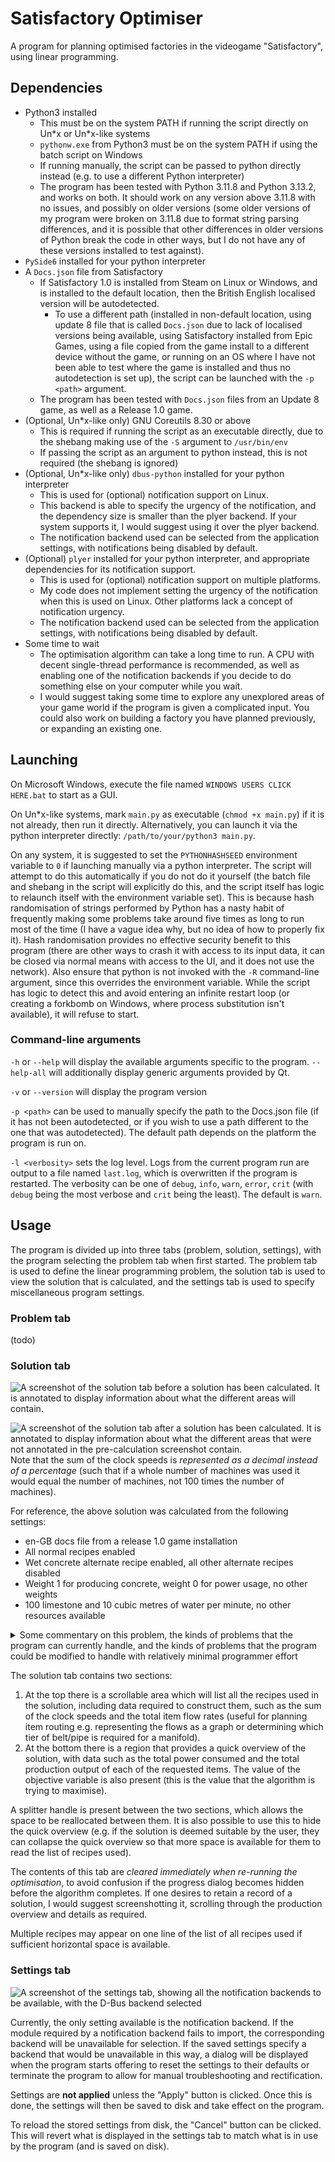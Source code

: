 # Satisfactory Optimiser

A program for planning optimised factories in the videogame "Satisfactory", using linear programming.

## Dependencies
 + Python3 installed
   + This must be on the system PATH if running the script directly on Un\*x or Un\*x-like systems
   + `pythonw.exe` from Python3 must be on the system PATH if using the batch script on Windows
   + If running manually, the script can be passed to python directly instead (e.g. to use a different Python interpreter)
   + The program has been tested with Python 3.11.8 and Python 3.13.2, and works on both.  It should work on any version above 3.11.8 with no issues, and possibly on older versions (some older versions of my program were broken on 3.11.8 due to format string parsing differences, and it is possible that other differences in older versions of Python break the code in other ways, but I do not have any of these versions installed to test against).
 + `PySide6` installed for your python interpreter
 + A `Docs.json` file from Satisfactory
   + If Satisfactory 1.0 is installed from Steam on Linux or Windows, and is installed to the default location, then the British English localised version will be autodetected.
     + To use a different path (installed in non-default location, using update 8 file that is called `Docs.json` due to lack of localised versions being available, using Satisfactory installed from Epic Games, using a file copied from the game install to a different device without the game, or running on an OS where I have not been able to test where the game is installed and thus no autodetection is set up), the script can be launched with the `-p <path>` argument.
   + The program has been tested with `Docs.json` files from an Update 8 game, as well as a Release 1.0 game.
 + (Optional, Un\*x-like only) GNU Coreutils 8.30 or above
   + This is required if running the script as an executable directly, due to the shebang making use of the `-S` argument to `/usr/bin/env`
   + If passing the script as an argument to python instead, this is not required (the shebang is ignored)
 + (Optional, Un\*x-like only) `dbus-python` installed for your python interpreter
   + This is used for (optional) notification support on Linux.
   + This backend is able to specify the urgency of the notification, and the dependency size is smaller than the plyer backend.  If your system supports it, I would suggest using it over the plyer backend.
   + The notification backend used can be selected from the application settings, with notifications being disabled by default.
 + (Optional) `plyer` installed for your python interpreter, and appropriate dependencies for its notification support.
   + This is used for (optional) notification support on multiple platforms.
   + My code does not implement setting the urgency of the notification when this is used on Linux.  Other platforms lack a concept of notification urgency.
   + The notification backend used can be selected from the application settings, with notifications being disabled by default.
 + Some time to wait
   + The optimisation algorithm can take a long time to run.  A CPU with decent single-thread performance is recommended, as well as enabling one of the notification backends if you decide to do something else on your computer while you wait.
   + I would suggest taking some time to explore any unexplored areas of your game world if the program is given a complicated input.  You could also work on building a factory you have planned previously, or expanding an existing one.

## Launching
On Microsoft Windows, execute the file named `WINDOWS USERS CLICK HERE.bat` to start as a GUI.

On Un\*x-like systems, mark `main.py` as executable (`chmod +x main.py`) if it is not already, then run it directly.  Alternatively, you can launch it via the python interpreter directly: `/path/to/your/python3 main.py`.

On any system, it is suggested to set the `PYTHONHASHSEED` environment variable to `0` if launching manually via a python interpreter.  The script will attempt to do this automatically if you do not do it yourself (the batch file and shebang in the script will explicitly do this, and the script itself has logic to relaunch itself with the environment variable set).  This is because hash randomisation of strings performed by Python has a nasty habit of frequently making some problems take around five times as long to run most of the time (I have a vague idea why, but no idea of how to properly fix it).  Hash randomisation provides no effective security benefit to this program (there are other ways to crash it with access to its input data, it can be closed via normal means with access to the UI, and it does not use the network).  Also ensure that python is not invoked with the `-R` command-line argument, since this overrides the environment variable.  While the script has logic to detect this and avoid entering an infinite restart loop (or creating a forkbomb on Windows, where process substitution isn't available), it will refuse to start.
### Command-line arguments
`-h` or `--help` will display the available arguments specific to the program.  `--help-all` will additionally display generic arguments provided by Qt.

`-v` or `--version` will display the program version

`-p <path>` can be used to manually specify the path to the Docs.json file (if it has not been autodetected, or if you wish to use a path different to the one that was autodetected).  The default path depends on the platform the program is run on.

`-l <verbosity>` sets the log level.  Logs from the current program run are output to a file named `last.log`, which is overwritten if the program is restarted.  The verbosity can be one of `debug`, `info`, `warn`, `error`, `crit` (with `debug` being the most verbose and `crit` being the least).  The default is `warn`.

## Usage

The program is divided up into three tabs (problem, solution, settings), with the program selecting the problem tab when first started.  The problem tab is used to define the linear programming problem, the solution tab is used to view the solution that is calculated, and the settings tab is used to specify miscellaneous program settings.

### Problem tab

(todo)

### Solution tab

![A screenshot of the solution tab before a solution has been calculated.  It is annotated to display information about what the different areas will contain.](../readmeassets/solution-tab-empty.jpg?raw=true)

![A screenshot of the solution tab after a solution has been calculated.  It is annotated to display information about what the different areas that were not annotated in the pre-calculation screenshot contain.](../readmeassets/solution-tab-with-solution.jpg?raw=true)
Note that the sum of the clock speeds is *represented as a decimal instead of a percentage* (such that if a whole number of machines was used it would equal the number of machines, not 100 times the number of machines).

For reference, the above solution was calculated from the following settings:
 + en-GB docs file from a release 1.0 game installation
 + All normal recipes enabled
 + Wet concrete alternate recipe enabled, all other alternate recipes disabled
 + Weight 1 for producing concrete, weight 0 for power usage, no other weights
 + 100 limestone and 10 cubic metres of water per minute, no other resources available
<details><summary>Some commentary on this problem, the kinds of problems that the program can currently handle, and the kinds of problems that the program could be modified to handle with relatively minimal programmer effort</summary>It is possible to see that the program created as much wet concrete as it could before it ran out of water, then used the regular recipe to make the rest of the concrete.  Although this is a rather simple example that could be done mentally (wet concrete makes more concrete per limestone than the regular recipe, so use that until no water is left over, then use the regular recipe for the rest is simple to do by hand), this was intentionally chosen to showcase the program UI.  The program is equipped to handle far more complex problems, such as being able to find the optimum ratio of multiple production chains that share the same set of inputs in different ratios, or doing similar calculations but avoiding high power usage (a similar problem to the example can be seen with the various "pure _ ingot" alternate recipes, which have a significantly lower increase in the number of items produced per ore when also adding water, so the extra power consumed by the refinery at a particular rate of production is significant).  Even though some scenarios are not supported (for example, adding a penalty for items transferred per minute for use if high-tier belts/pipes have not been unlocked, handling power generation using byproducts and subtracting it from the power consumption or planning a power plant instead of a factory by setting power production as a target, setting a hard limit on power consumption by treating it as an item for the purposes of the recipes, setting weights for usage of any of the input items, and other such use cases) the core of the program is already powerful enough to handle these scenarios and could be modified to support them in the future with fairly little effort.</details>

The solution tab contains two sections:
1) At the top there is a scrollable area which will list all the recipes used in the solution, including data required to construct them, such as the sum of the clock speeds and the total item flow rates (useful for planning item routing e.g. representing the flows as a graph or determining which tier of belt/pipe is required for a manifold).
2) At the bottom there is a region that provides a quick overview of the solution, with data such as the total power consumed and the total production output of each of the requested items.  The value of the objective variable is also present (this is the value that the algorithm is trying to maximise).

A splitter handle is present between the two sections, which allows the space to be reallocated between them.  It is also possible to use this to hide the quick overview (e.g. if the solution is deemed suitable by the user, they can collapse the quick overview so that more space is available for them to read the list of recipes used).

The contents of this tab are *cleared immediately when re-running the optimisation*, to avoid confusion if the progress dialog becomes hidden before the algorithm completes.  If one desires to retain a record of a solution, I would suggest screenshotting it, scrolling through the production overview and details as required.

Multiple recipes may appear on one line of the list of all recipes used if sufficient horizontal space is available.

### Settings tab

![A screenshot of the settings tab, showing all the notification backends to be available, with the D-Bus backend selected](../readmeassets/2025-03-16T13:00:40,923934561+00:00.png?raw=true)

Currently, the only setting available is the notification backend.  If the module required by a notification backend fails to import, the corresponding backend will be unavailable for selection.  If the saved settings specify a backend that would be unavailable in this way, a dialog will be displayed when the program starts offering to reset the settings to their defaults or terminate the program to allow for manual troubleshooting and rectification.

Settings are **not applied** unless the "Apply" button is clicked.  Once this is done, the settings will then be saved to disk and take effect on the program.

To reload the stored settings from disk, the "Cancel" button can be clicked.  This will revert what is displayed in the settings tab to match what is in use by the program (and is saved on disk).